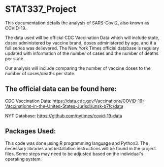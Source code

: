 # STAT337_Project

This documentation details the analysis of SARS-Cov-2, also known as COVID-19. 

The data used will be official CDC Vaccination Data which will include state, doses administered by vaccine brand, doses administered by age, and if a full series was delievered. The New York Times official database is regulary updated with information of the number of cases and the number of deaths per state. 

Our analysis will include comparing the number of vaccine doses to the number of cases/deaths per state. 

## The official data can be found here:
CDC Vaccination Data: https://data.cdc.gov/Vaccinations/COVID-19-Vaccinations-in-the-United-States-Jurisdi/unsk-b7fc/data

NYT Database: https://github.com/nytimes/covid-19-data

## Packages Used:
This code was done using R programming language and Python3. The necessary libraries and installation instructions will be found in the project files. Some steps may need to be adjusted based on the individual's operating system.
